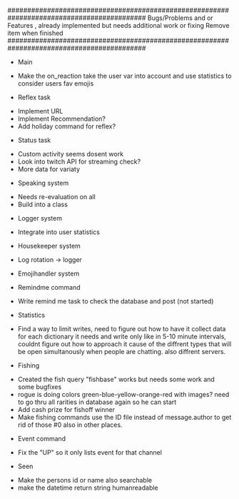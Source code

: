 ###########################################################################################
Bugs/Problems and or Features , already implemented but needs additional work or fixing
Remove item when finished
###########################################################################################
* Main
- Make the on_reaction take the user var into account and use statistics to consider users fav emojis

* Reflex task
- Implement URL
- Implement Recommendation?
- Add holiday command for reflex?

* Status task
- Custom activity seems dosent work
- Look into twitch API for streaming check?
- More data for variaty

* Speaking system
- Needs re-evaluation on all
- Build into a class

* Logger system
- Integrate into user statistics

* Housekeeper system
- Log rotation -> logger

* Emojihandler system

* Remindme command
- Write remind me task to check the database and post (not started)

* Statistics
- Find a way to limit writes, need to figure out how to have it collect data for each dictionary it needs and write
only like in 5-10 minute intervals, couldnt figure out how to approach it cause of the diffrent types that will be open
simultanously when people are chatting. also diffrent servers.

* Fishing
- Created the fish query "fishbase" works but needs some work and some bugfixes
- rogue is doing colors green-blue-yellow-orange-red with images? need to go thru all rarities in database again
so he can start
- Add cash prize for fishoff winner
- Make fishing commands use the ID file instead of message.author to get rid of those #0 also in other places.

* Event command
- Fix the "UP" so it only lists event for that channel

* Seen
- Make the persons id or name also searchable
- make the datetime return string humanreadable